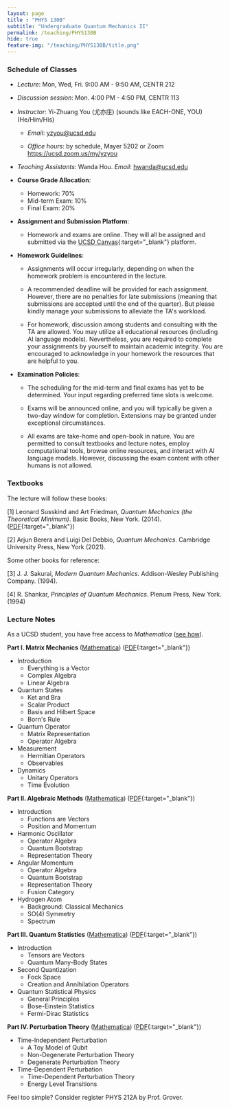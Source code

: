```yaml
---
layout: page 
title : "PHYS 130B"
subtitle: "Undergraduate Quantum Mechanics II"
permalink: /teaching/PHYS130B
hide: true
feature-img: "/teaching/PHYS130B/title.png"
---
```


### Schedule of Classes

* *Lecture*: Mon, Wed, Fri. 9:00 AM - 9:50 AM, CENTR 212

* *Discussion session*: Mon. 4:00 PM - 4:50 PM, CENTR 113

* *Instructor*: Yi-Zhuang You (尤亦庄) (sounds like EACH-ONE, YOU) (He/Him/His)

  * *Email*: <yzyou@ucsd.edu>

  * *Office hours*: by schedule, Mayer 5202 or Zoom <https://ucsd.zoom.us/my/yzyou>

* *Teaching Assistants*: Wanda Hou.  *Email*: <hwanda@ucsd.edu>

* **Course Grade Allocation**: 
  - Homework: 70% 
  - Mid-term Exam: 10%
  - Final Exam: 20%

* **Assignment and Submission Platform**: 
  - Homework and exams are online. They will all be assigned and submitted via the [UCSD Canvas](https://canvas.ucsd.edu/courses/49926){:target="_blank"} platform.

* **Homework Guidelines**:

  - Assignments will occur irregularly, depending on when the homework problem is encountered in the lecture.
  
  - A recommended deadline will be provided for each assignment. However, there are no penalties for late submissions (meaning that submissions are accepted until the end of the quarter). But please kindly manage your submissions to alleviate the TA's workload.
  
  - For homework, discussion among students and consulting with the TA are allowed. You may utilize all educational resources (including AI language models). Nevertheless, you are required to complete your assignments by yourself to maintain academic integrity. You are encouraged to acknowledge in your homework the resources that are helpful to you.

* **Examination Policies**:

  - The scheduling for the mid-term and final exams has yet to be determined. Your input regarding preferred time slots is welcome.
  
  - Exams will be announced online, and you will typically be given a two-day window for completion. Extensions may be granted under exceptional circumstances.
  
  - All exams are take-home and open-book in nature. You are permitted to consult textbooks and lecture notes, employ computational tools, browse online resources, and interact with AI language models. However, discussing the exam content with other humans is not allowed.

### Textbooks

The lecture will follow these books:

[1] Leonard Susskind and Art Friedman, *Quantum Mechanics (the Theoretical Minimum)*. Basic Books, New York. (2014). ([PDF](/teaching/PHYS130B/QuantumMechanics-TheTheoreticalMinimum.pdf){:target="_blank"})

[2] Arjun Berera and Luigi Del Debbio, *Quantum Mechanics*. Cambridge University Press, New York (2021).

Some other books for reference:

[3] J. J. Sakurai, *Modern Quantum Mechanics*. Addison-Wesley Publishing Company. (1994).

[4] R. Shankar, *Principles of Quantum Mechanics*. Plenum Press, New York. (1994)


### Lecture Notes

As a UCSD student, you have free access to *Mathematica* ([see how](/teaching/Mathematica_UCSD)).

**Part I. Matrix Mechanics** ([Mathematica](/teaching/PHYS130B/MatrixMechanics.nb)) ([PDF](/teaching/PHYS130B/MatrixMechanics.pdf){:target="_blank"}) 

- Introduction
  - Everything is a Vector
  - Complex Algebra
  - Linear Algebra
- Quantum States
  - Ket and Bra
  - Scalar Product
  - Basis and Hilbert Space
  - Born's Rule
- Quantum Operator
  - Matrix Representation
  - Operator Algebra
- Measurement
  - Hermitian Operators
  - Observables
- Dynamics
  - Unitary Operators
  - Time Evolution

**Part II. Algebraic Methods** ([Mathematica](/teaching/PHYS130B/AlgebraicMethods.nb)) ([PDF](/teaching/PHYS130B/AlgebraicMethods.pdf){:target="_blank"}) 

- Introduction
  - Functions are Vectors
  - Position and Momentum
- Harmonic Oscillator
  - Operator Algebra
  - Quantum Bootstrap
  - Representation Theory
- Angular Momentum
  - Operator Algebra
  - Quantum Bootstrap
  - Representation Theory
  - Fusion Category
- Hydrogen Atom
  - Background: Classical Mechanics
  - SO(4) Symmetry
  - Spectrum

**Part III. Quantum Statistics** ([Mathematica](/teaching/PHYS130B/QuantumStatistics.nb)) ([PDF](/teaching/PHYS130B/QuantumStatistics.pdf){:target="_blank"}) 

- Introduction
  - Tensors are Vectors
  - Quantum Many-Body States
- Second Quantization
  - Fock Space
  - Creation and Annihilation Operators
- Quantum Statistical Physics
  - General Principles
  - Bose-Einstein Statistics
  - Fermi-Dirac Statistics

**Part IV. Perturbation Theory** ([Mathematica](/teaching/PHYS130B/PerturbationTheory.nb)) ([PDF](/teaching/PHYS130B/PerturbationTheory.pdf){:target="_blank"}) 

- Time-Independent Perturbation
  - A Toy Model of Qubit
  - Non-Degenerate Perturbation Theory
  - Degenerate Perturbation Theory
- Time-Dependent Perturbation
  - Time-Dependent Perturbation Theory
  - Energy Level Transitions

Feel too simple? Consider register PHYS 212A by Prof. Grover.

